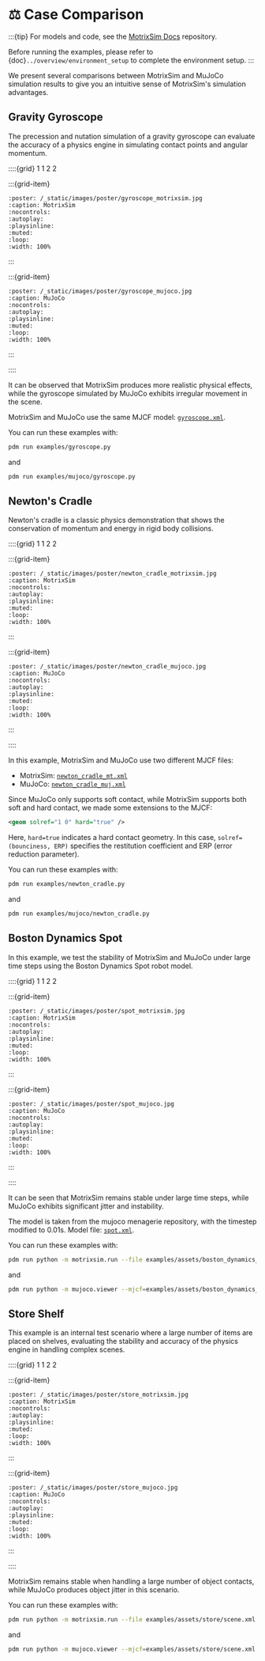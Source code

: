 # ⚖️ Case Comparison

:::{tip}
For models and code, see the [MotrixSim Docs](https://github.com/Motphys/motrixsim-docs) repository.

Before running the examples, please refer to {doc}`../overview/environment_setup` to complete the environment setup.
:::

We present several comparisons between MotrixSim and MuJoCo simulation results to give you an intuitive sense of MotrixSim's simulation advantages.

## Gravity Gyroscope

The precession and nutation simulation of a gravity gyroscope can evaluate the accuracy of a physics engine in simulating contact points and angular momentum.

::::{grid} 1 1 2 2

:::{grid-item}

```{video} /_static/videos/gyroscope_motrixsim.mp4
:poster: /_static/images/poster/gyroscope_motrixsim.jpg
:caption: MotrixSim
:nocontrols:
:autoplay:
:playsinline:
:muted:
:loop:
:width: 100%
```

:::

:::{grid-item}

```{video} /_static/videos/gyroscope_mujoco.mp4
:poster: /_static/images/poster/gyroscope_mujoco.jpg
:caption: MuJoCo
:nocontrols:
:autoplay:
:playsinline:
:muted:
:loop:
:width: 100%
```

:::

::::

It can be observed that MotrixSim produces more realistic physical effects, while the gyroscope simulated by MuJoCo exhibits irregular movement in the scene.

MotrixSim and MuJoCo use the same MJCF model: [`gyroscope.xml`](../../../../examples/assets/gyroscope.xml).

You can run these examples with:

```bash
pdm run examples/gyroscope.py
```

and

```bash
pdm run examples/mujoco/gyroscope.py
```

## Newton's Cradle

Newton's cradle is a classic physics demonstration that shows the conservation of momentum and energy in rigid body collisions.

::::{grid} 1 1 2 2

:::{grid-item}

```{video} /_static/videos/newton_cradle_motrixsim.mp4
:poster: /_static/images/poster/newton_cradle_motrixsim.jpg
:caption: MotrixSim
:nocontrols:
:autoplay:
:playsinline:
:muted:
:loop:
:width: 100%
```

:::

:::{grid-item}

```{video} /_static/videos/newton_cradle_mujoco.mp4
:poster: /_static/images/poster/newton_cradle_mujoco.jpg
:caption: MuJoCo
:nocontrols:
:autoplay:
:playsinline:
:muted:
:loop:
:width: 100%
```

:::

::::

In this example, MotrixSim and MuJoCo use two different MJCF files:

-   MotrixSim: [`newton_cradle_mt.xml`](../../../../examples/assets/newton_cradle_mt.xml)
-   MuJoCo: [`newton_cradle_muj.xml`](../../../../examples/assets/newton_cradle_mj.xml)

Since MuJoCo only supports soft contact, while MotrixSim supports both soft and hard contact, we made some extensions to the MJCF:

```xml
<geom solref="1 0" hard="true" />
```

Here, `hard=true` indicates a hard contact geometry. In this case, `solref=(bounciness, ERP)` specifies the restitution coefficient and ERP (error reduction parameter).

You can run these examples with:

```bash
pdm run examples/newton_cradle.py
```

and

```bash
pdm run examples/mujoco/newton_cradle.py
```

## Boston Dynamics Spot

In this example, we test the stability of MotrixSim and MuJoCo under large time steps using the Boston Dynamics Spot robot model.

::::{grid} 1 1 2 2

:::{grid-item}

```{video} /_static/videos/spot_motrixsim.mp4
:poster: /_static/images/poster/spot_motrixsim.jpg
:caption: MotrixSim
:nocontrols:
:autoplay:
:playsinline:
:muted:
:loop:
:width: 100%
```

:::

:::{grid-item}

```{video} /_static/videos/spot_mujoco.mp4
:poster: /_static/images/poster/spot_mujoco.jpg
:caption: MuJoCo
:nocontrols:
:autoplay:
:playsinline:
:muted:
:loop:
:width: 100%
```

:::

::::

It can be seen that MotrixSim remains stable under large time steps, while MuJoCo exhibits significant jitter and instability.

The model is taken from the mujoco menagerie repository, with the timestep modified to 0.01s. Model file: [`spot.xml`](../../../../examples/assets/boston_dynamics_spot/spot.xml).

You can run these examples with:

```bash
pdm run python -m motrixsim.run --file examples/assets/boston_dynamics_spot/scene.xml
```

and

```bash
pdm run python -m mujoco.viewer --mjcf=examples/assets/boston_dynamics_spot/scene.xml
```

## Store Shelf

This example is an internal test scenario where a large number of items are placed on shelves, evaluating the stability and accuracy of the physics engine in handling complex scenes.

::::{grid} 1 1 2 2

:::{grid-item}

```{video} /_static/videos/store_motrixsim.mp4
:poster: /_static/images/poster/store_motrixsim.jpg
:caption: MotrixSim
:nocontrols:
:autoplay:
:playsinline:
:muted:
:loop:
:width: 100%
```

:::

:::{grid-item}

```{video} /_static/videos/store_mujoco.mp4
:poster: /_static/images/poster/store_mujoco.jpg
:caption: MuJoCo
:nocontrols:
:autoplay:
:playsinline:
:muted:
:loop:
:width: 100%
```

:::

::::

MotrixSim remains stable when handling a large number of object contacts, while MuJoCo produces object jitter in this scenario.

You can run these examples with:

```bash
pdm run python -m motrixsim.run --file examples/assets/store/scene.xml
```

and

```bash
pdm run python -m mujoco.viewer --mjcf=examples/assets/store/scene.xml
```
